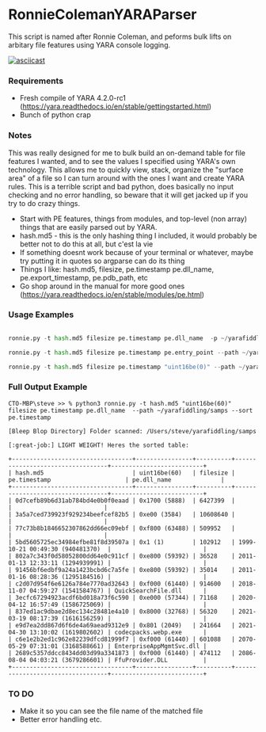 # RonnieColemanYARAParser

This script is named after Ronnie Coleman, and peforms bulk lifts on arbitary file features using YARA console logging.

[![asciicast](https://asciinema.org/a/Zii6WwzVDhxCfNR2xW0EC7SC1.svg)](https://asciinema.org/a/Zii6WwzVDhxCfNR2xW0EC7SC1)

### Requirements

- Fresh compile of YARA 4.2.0-rc1 (https://yara.readthedocs.io/en/stable/gettingstarted.html)
- Bunch of python crap

### Notes

This was really designed for me to bulk build an on-demand table for file features I wanted, and to see the values I specified using YARA's own technology. This allows me to quickly view, stack, organize the "surface area" of a file so I can turn around with the ones I want and create YARA rules. This is a terrible script and bad python, does basically no input checking and no error handling, so beware that it will get jacked up if you try to do crazy things. 

- Start with PE features, things from modules, and top-level (non array) things that are easily parsed out by YARA.
- hash.md5 - this is the only hashing thing I included, it would probably be better not to do this at all, but c'est la vie
- If something doesnt work because of your terminal or whatever, maybe try putting it in quotes so argparse can do its thing
- Things I like: hash.md5, filesize, pe.timestamp pe.dll_name, pe.export_timestamp, pe.pdb_path, etc
- Go shop around in the manual for more good ones (https://yara.readthedocs.io/en/stable/modules/pe.html)

### Usage Examples

```ronnie.py --things hash.md5 pe.timestamp pe.dll_name pe.export_timestamp pe.number_of_exports pe.rich_signature.key filesize --path ~/yarafiddling/samps

ronnie.py -t hash.md5 filesize pe.timestamp pe.dll_name  -p ~/yarafiddling/samps -s pe.dll_name

ronnie.py -t hash.md5 filesize pe.timestamp pe.entry_point --path ~/yarafiddling/samps

ronnie.py -t hash.md5 filesize pe.timestamp "uint16be(0)" --path ~/yarafiddling/samps --sort pe.timestamp 
```

### Full Output Example

```
CTO-MBP\steve >> % python3 ronnie.py -t hash.md5 "uint16be(60)" filesize pe.timestamp pe.dll_name  --path ~/yarafiddling/samps --sort pe.timestamp                   

[Bleep Blop Directory] Folder scanned: /Users/steve/yarafiddling/samps

[:great-job:] LIGHT WEIGHT! Heres the sorted table:

+----------------------------------+----------------+----------+----------------------------------+--------------------------+
| hash.md5                         | uint16be(60)   | filesize | pe.timestamp                     | pe.dll_name              |
+----------------------------------+----------------+----------+----------------------------------+--------------------------+
| 0d7cefb89b6d31ab784bd4e0b0f0eaad | 0x1700 (5888)  | 6427399  |                                  |                          |
| 3a5a7ced739923f929234beefcef82b5 | 0xe00 (3584)   | 10608640 |                                  |                          |
| 77c73b8b1846652307862dd66ec09ebf | 0xf800 (63488) | 509952   |                                  |                          |
| 5bd5605725ec34984efbe81f8d39507a | 0x1 (1)        | 102912   | 1999-10-21 00:49:30 (940481370)  |                          |
| 802a7c343f0d58052800dd64e0c911cf | 0xe800 (59392) | 36528    | 2011-01-13 12:33:11 (1294939991) |                          |
| 91456bf6edbf9a24a1423bcbd6c7a5fe | 0xe800 (59392) | 35014    | 2011-01-16 08:28:36 (1295184516) |                          |
| c2d07d954f6e6126a784e7770ad32643 | 0xf000 (61440) | 914600   | 2018-11-07 04:59:27 (1541584767) | QuickSearchFile.dll      |
| 3ecfc67294923acdf6bd018a73f6c590 | 0xe000 (57344) | 71168    | 2020-04-12 16:57:49 (1586725069) |                          |
| 837ed1ac9dbae2d8ec134c28481e4a10 | 0x8000 (32768) | 56320    | 2021-03-19 08:17:39 (1616156259) |                          |
| e9d7ea2dd867d6f6de4a69aead9312e9 | 0x801 (2049)   | 241664   | 2021-04-30 13:10:02 (1619802602) | codecpacks.webp.exe      |
| c6e1e2b2ed1c962e82239dfcd81999f7 | 0xf000 (61440) | 601088   | 2070-05-29 07:31:01 (3168588661) | EnterpriseAppMgmtSvc.dll |
| 2689c5357ddcc8434dd03d99a3341873 | 0xf000 (61440) | 474112   | 2086-08-04 04:03:21 (3679286601) | FfuProvider.DLL          |
+----------------------------------+----------------+----------+----------------------------------+--------------------------+
```

### TO DO

- Make it so you can see the file name of the matched file
- Better error handling etc.
